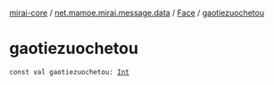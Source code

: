 [mirai-core](../../index.md) / [net.mamoe.mirai.message.data](../index.md) / [Face](index.md) / [gaotiezuochetou](./gaotiezuochetou.md)

# gaotiezuochetou

`const val gaotiezuochetou: `[`Int`](https://kotlinlang.org/api/latest/jvm/stdlib/kotlin/-int/index.html)